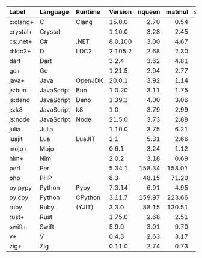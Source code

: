 |Label    |Language  |Runtime|Version| nqueen | matmul | sudoku | bedcov |
|:--------|:---------|:------|:------|-------:|-------:|-------:|-------:|
|c:clang+ |C         |Clang  |15.0.0 | 2.70   | 0.54   | 1.54   | 0.84   |
|crystal+ |Crystal   |       |1.10.0 | 3.28   | 2.45   |        | 0.87   |
|cs:.net+ |C#        |.NET   |8.0.100| 3.00   | 4.67   | 3.01   |        |
|d:ldc2+  |D         |LDC2   |2.105.2| 2.68   | 2.30   | 1.60   |        |
|dart     |Dart      |       |3.2.4  | 3.62   | 4.81   | 3.24   |        |
|go+      |Go        |       |1.21.5 | 2.94   | 2.77   | 2.04   |        |
|java+    |Java      |OpenJDK|20.0.1 | 3.92   | 1.14   | 3.20   |        |
|js:bun   |JavaScript|Bun    |1.0.20 | 3.11   | 1.75   | 3.07   | 6.33   |
|js:deno  |JavaScript|Deno   |1.39.1 | 4.00   | 3.06   | 4.04   | 6.50   |
|js:k8    |JavaScript|k8     |1.0    | 3.79   | 2.99   | 3.76   | 6.66   |
|js:node  |JavaScript|Node   |21.5.0 | 3.73   | 2.88   | 3.77   | 6.36   |
|julia    |Julia     |       |1.10.0 | 3.75   | 6.21   | 2.72   | 2.47   |
|luajit   |Lua       |LuaJIT |2.1    | 5.31   | 2.66   | 4.48   | 14.91  |
|mojo+    |Mojo      |       |0.6.1  | 3.24   | 1.12   |        |        |
|nim+     |Nim       |       |2.0.2  | 3.18   | 0.69   |        | 1.18   |
|perl     |Perl      |       |5.34.1 | 158.34 | 158.01 | 90.78  |        |
|php      |PHP       |       |8.3    | 48.15  | 71.20  |        |        |
|py:pypy  |Python    |Pypy   |7.3.14 | 6.91   | 4.95   | 8.82   | 14.21  |
|py:cpy   |Python    |CPython|3.11.7 | 159.97 | 223.66 | 52.88  | 55.15  |
|ruby     |Ruby      |(YJIT) |3.3.0  | 88.15  | 130.51 | 52.26  |        |
|rust+    |Rust      |       |1.75.0 | 2.68   | 2.51   | 1.65   |        |
|swift+   |Swift     |       |5.9.0  | 3.01   | 9.70   | 21.40  |        |
|v+       |V         |       |0.4.3  | 2.63   | 3.17   |        |        |
|zig+     |Zig       |       |0.11.0 | 2.74   | 0.73   |        |        |
